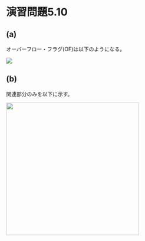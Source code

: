 # 演習問題5.10

## (a)

オーバーフロー・フラグ(OF)は以下のようになる。

<img src="https://horie-t.github.io/DigitalDesignAndComputerArchitecture-Ans/images/ex5-10/ex5-10-a.png" />

## (b)

関連部分のみを以下に示す。

<img src="https://horie-t.github.io/DigitalDesignAndComputerArchitecture-Ans/images/ex5-10/ex5-10-b.svg" width="360px" />

